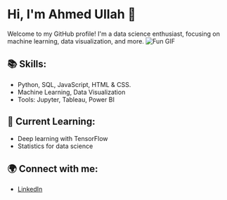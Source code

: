 # Hi, I'm Ahmed Ullah 👋

Welcome to my GitHub profile! I'm a data science enthusiast, focusing on machine learning, data visualization, and more. 
![Fun GIF](https://media.giphy.com/media/RbDKaczqWovIugyJmW/giphy.gif)


## 📚 Skills:
- Python, SQL, JavaScript, HTML & CSS.
- Machine Learning, Data Visualization
- Tools: Jupyter, Tableau, Power BI

## 🚀 Current Learning:
- Deep learning with TensorFlow
- Statistics for data science

## 🌍 Connect with me:
- [LinkedIn](https://www.linkedin.com/in/ahmed-ullah-ds)
